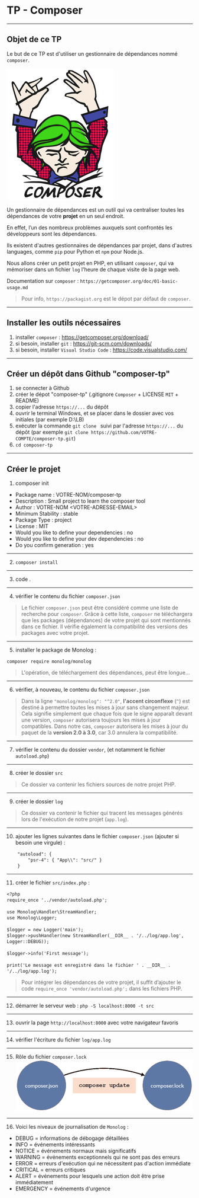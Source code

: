 
# TP - Composer

---
## Objet de ce TP

Le but de ce TP est d'utiliser un gestionnaire de dépendances nommé `composer`.

![composer](composer-tp.png "composer")

Un gestionnaire de dépendances est un outil qui va centraliser toutes les dépendances de votre **projet** en un seul endroit.

En effet, l’un des nombreux problèmes auxquels sont confrontés les développeurs sont les dépendances. 

Ils existent d'autres gestionnaires de dépendances par projet, dans d'autres languages, comme `pip` pour Python et `npm` pour Node.js.

Nous allons créer un petit projet en PHP, en utilisant `composer`, qui va mémoriser dans un fichier `log` l'heure de chaque visite de la page web.

Documentation sur `composer` : `https://getcomposer.org/doc/01-basic-usage.md`

> Pour info, `https://packagist.org` est le dépot par défaut de `composer`.


---
## Installer les outils nécessaires

1. installer `composer` : https://getcomposer.org/download/
2. si besoin, installer `git` : https://git-scm.com/downloads/
3. si besoin, installer `Visual Studio Code` : https://code.visualstudio.com/


---
## Créer un dépôt dans Github "composer-tp"

1. se connecter à Github
2. créer le dépot "composer-tp" (.gitignore `Composer` + LICENSE `MIT` + README)
3. copier l'adresse `https://...` du dépôt
4. ouvrir le terminal Windows, et se placer dans le dossier avec vos initiales (par exemple D:\LB)
5. exécuter la commande `git clone ` suivi par l'adresse `https://...` du dépôt (par exemple `git clone https://github.com/VOTRE-COMPTE/composer-tp.git`)
6. `cd composer-tp`


---
## Créer le projet 

1. composer init
- Package name : VOTRE-NOM/composer-tp
- Description : Small project to learn the composer tool
- Author : VOTRE-NOM \<VOTRE-ADRESSE-EMAIL\>
- Minimum Stability : stable
- Package Type : project
- License : MIT
- Would you like to define your dependencies : no
- Would you like to define your dev dependencies : no
- Do you confirm generation : yes

---
2. `composer install`

---
3. code .

---
4. vérifier le contenu du fichier `composer.json`
> Le fichier `composer.json` peut être considéré comme une liste de recherche pour `composer`. Grâce à cette liste, `composer` ne téléchargera que les packages (dépendances) de votre projet qui sont mentionnés dans ce fichier. Il vérifie également la compatibilité des versions des packages avec votre projet. 

---
5. installer le package de Monolog :
```
composer require monolog/monolog
```
> L'opération, de téléchargement des dépendances, peut être longue...

---
6. vérifier, à nouveau, le contenu du fichier `composer.json`
> Dans la ligne `"monolog/monolog": "^2.0"`, **l'accent circonflexe** (`^`) est destiné à permettre toutes les mises à jour sans changement majeur. Cela signifie simplement que chaque fois que le signe apparaît devant une version, `composer` autorisera toujours les mises à jour compatibles. Dans notre cas, `composer` autorisera les mises à jour du paquet de la **version 2.0 à 3.0**, car 3.0 annulera la compatibilité.

---
7. vérifier le contenu du dossier `vendor`, 
   (et notamment le fichier `autoload.php`)

---
8. créer le dossier `src` 
> Ce dossier va contenir les fichiers sources de notre projet PHP.

---
9. créer le dossier `log` 
> Ce dossier va contenir le fichier qui tracent les messages générés lors de l'exécution de notre projet (`app.log`).

---
10. ajouter les lignes suivantes dans le fichier `composer.json` (ajouter si besoin une virgule) :
```
    "autoload": {
        "psr-4": { "App\\": "src/" }
    }
```

---
11. créer le fichier `src/index.php` :
```
<?php
require_once '../vendor/autoload.php';

use Monolog\Handler\StreamHandler;
use Monolog\Logger;

$logger = new Logger('main');
$logger->pushHandler(new StreamHandler(__DIR__ . '/../log/app.log', Logger::DEBUG));

$logger->info('First message');

print('Le message est enregistré dans le fichier ' . __DIR__ . '/../log/app.log');
```
> Pour intégrer les dépendances de votre projet, il suffit d’ajouter le code `require_once 'vendor/autoload.php';` dans les fichiers PHP.

---
12. démarrer le serveur web : `php -S localhost:8000 -t src` 

---
13. ouvrir la page `http://localhost:8000` avec votre navigateur favoris

---
14. vérifier l'écriture du fichier `log/app.log`


---
15. Rôle du fichier `composer.lock`
![composer update](composer_update.png "composer update")


---
16. Voici les niveaux de journalisation de `Monolog` :
- DEBUG = informations de débogage détaillées
- INFO = événements intéressants
- NOTICE = événements normaux mais significatifs
- WARNING = événements exceptionnels qui ne sont pas des erreurs
- ERROR = erreurs d'exécution qui ne nécessitent pas d'action immédiate
- CRITICAL = erreurs critiques
- ALERT = événements pour lesquels une action doit être prise immédiatement
- EMERGENCY = événements d'urgence
